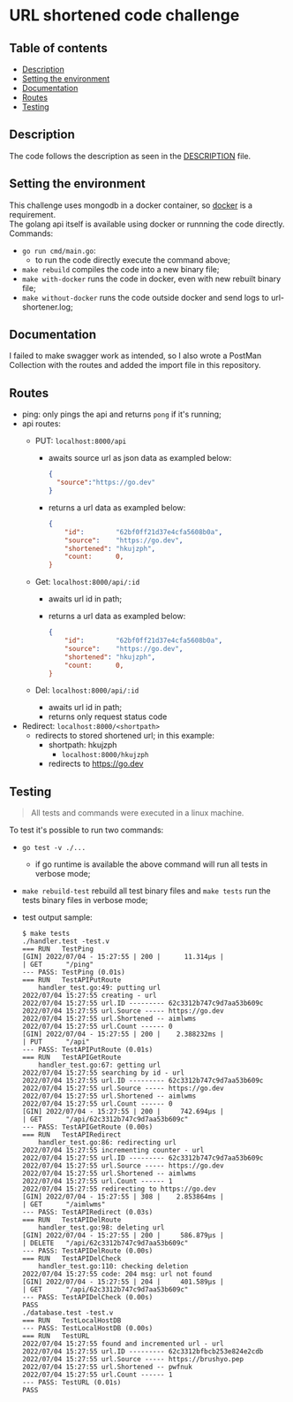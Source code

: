 # URL shortened code challenge

## Table of contents

- [Description](#description)
- [Setting the environment](#setting-the-environment)
- [Documentation](#documentation)
- [Routes](#routes)
- [Testing](#testing)

## Description

The code follows the description as seen in the [DESCRIPTION](DESCRIPTION.md) file.

## Setting the environment

This challenge uses mongodb in a docker container, so [docker](https://docs.docker.com/engine/install/) is a requirement.  
The golang api itself is available using docker or runnning the code directly.  
Commands:

- `go run cmd/main.go`:
  - to run the code directly execute the command above;
- `make rebuild` compiles the code into a new binary file;
- `make with-docker` runs the code in docker, even with new rebuilt binary file;
- `make without-docker` runs the code outside docker and send logs to url-shortener.log;

## Documentation

I failed to make swagger work as intended, so I also wrote a PostMan Collection with the routes and added the import file in this repository.

## Routes

- ping: only pings the api and returns `pong` if it's running;
- api routes:
  - PUT: `localhost:8000/api`
    - awaits source url as json data as exampled below:

      ```json
      {
        "source":"https://go.dev"
      }
      ```

    - returns a url data as exampled below:

        ```json
        {
            "id":        "62bf0ff21d37e4cfa5608b0a",
            "source":    "https://go.dev",
            "shortened": "hkujzph",
            "count:      0,
        }
        ```

  - Get: `localhost:8000/api/:id`
    - awaits url id in path;
    - returns a url data as exampled below:

        ```json
        {
            "id":        "62bf0ff21d37e4cfa5608b0a",
            "source":    "https://go.dev",
            "shortened": "hkujzph",
            "count:      0,
        }
        ```

  - Del: `localhost:8000/api/:id`
    - awaits url id in path;
    - returns only request status code
- Redirect: `localhost:8000/<shortpath>`
  - redirects to stored shortened url; in this example:
    - shortpath: hkujzph
      - `localhost:8000/hkujzph`
    - redirects to <https://go.dev>

## Testing

> All tests and commands were executed in a linux machine.

To test it's possible to run two commands:

- `go test -v ./...`
  - if go runtime is available the above command will run all tests in verbose mode;
- `make rebuild-test` rebuild all test binary files and `make tests` run the tests binary files in verbose mode;
- test output sample:

  ```log
  $ make tests 
  ./handler.test -test.v
  === RUN   TestPing
  [GIN] 2022/07/04 - 15:27:55 | 200 |      11.314µs |                 | GET      "/ping"
  --- PASS: TestPing (0.01s)
  === RUN   TestAPIPutRoute
      handler_test.go:49: putting url
  2022/07/04 15:27:55 creating - url
  2022/07/04 15:27:55 url.ID --------- 62c3312b747c9d7aa53b609c
  2022/07/04 15:27:55 url.Source ----- https://go.dev
  2022/07/04 15:27:55 url.Shortened -- aimlwms
  2022/07/04 15:27:55 url.Count ------ 0
  [GIN] 2022/07/04 - 15:27:55 | 200 |    2.388232ms |                 | PUT      "/api"
  --- PASS: TestAPIPutRoute (0.01s)
  === RUN   TestAPIGetRoute
      handler_test.go:67: getting url
  2022/07/04 15:27:55 searching by id - url
  2022/07/04 15:27:55 url.ID --------- 62c3312b747c9d7aa53b609c
  2022/07/04 15:27:55 url.Source ----- https://go.dev
  2022/07/04 15:27:55 url.Shortened -- aimlwms
  2022/07/04 15:27:55 url.Count ------ 0
  [GIN] 2022/07/04 - 15:27:55 | 200 |     742.694µs |                 | GET      "/api/62c3312b747c9d7aa53b609c"
  --- PASS: TestAPIGetRoute (0.00s)
  === RUN   TestAPIRedirect
      handler_test.go:86: redirecting url
  2022/07/04 15:27:55 incrementing counter - url
  2022/07/04 15:27:55 url.ID --------- 62c3312b747c9d7aa53b609c
  2022/07/04 15:27:55 url.Source ----- https://go.dev
  2022/07/04 15:27:55 url.Shortened -- aimlwms
  2022/07/04 15:27:55 url.Count ------ 1
  2022/07/04 15:27:55 redirecting to https://go.dev
  [GIN] 2022/07/04 - 15:27:55 | 308 |    2.853864ms |                 | GET      "/aimlwms"
  --- PASS: TestAPIRedirect (0.03s)
  === RUN   TestAPIDelRoute
      handler_test.go:98: deleting url
  [GIN] 2022/07/04 - 15:27:55 | 200 |     586.879µs |                 | DELETE   "/api/62c3312b747c9d7aa53b609c"
  --- PASS: TestAPIDelRoute (0.00s)
  === RUN   TestAPIDelCheck
      handler_test.go:110: checking deletion
  2022/07/04 15:27:55 code: 204 msg: url not found
  [GIN] 2022/07/04 - 15:27:55 | 204 |     401.589µs |                 | GET      "/api/62c3312b747c9d7aa53b609c"
  --- PASS: TestAPIDelCheck (0.00s)
  PASS
  ./database.test -test.v
  === RUN   TestLocalHostDB
  --- PASS: TestLocalHostDB (0.00s)
  === RUN   TestURL
  2022/07/04 15:27:55 found and incremented url - url
  2022/07/04 15:27:55 url.ID --------- 62c3312bfbcb253e824e2cdb
  2022/07/04 15:27:55 url.Source ----- https://brushyo.pep
  2022/07/04 15:27:55 url.Shortened -- pwfnuk
  2022/07/04 15:27:55 url.Count ------ 1
  --- PASS: TestURL (0.01s)
  PASS
  ```

